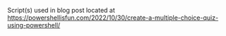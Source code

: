 Script(s) used in blog post located at https://powershellisfun.com/2022/10/30/create-a-multiple-choice-quiz-using-powershell/
